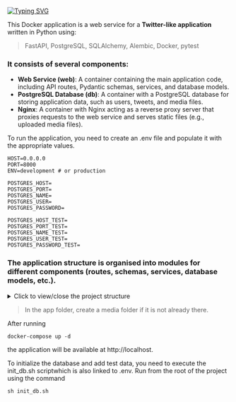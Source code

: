 

[![Typing SVG](https://readme-typing-svg.demolab.com?font=Fira+Code&pause=1000&color=004DF7&random=false&width=435&lines=Twitter-like+application)](https://git.io/typing-svg)

This Docker application is a web service for a **Twitter-like application** written in Python
using:
> FastAPI, PostgreSQL, SQLAlchemy, Alembic, Docker, pytest

### It consists of several components:

- **Web Service (web)**: A container containing the main application code, including API routes, Pydantic schemas, services, and database models.
- **PostgreSQL Database (db)**: A container with a PostgreSQL database for storing application data, such as users, tweets, and media files.
- **Nginx**: A container with Nginx acting as a reverse proxy server that proxies requests to the web service and serves static files (e.g., uploaded media files).

To run the application, you need to create an .env file and populate it with the appropriate values.
```
HOST=0.0.0.0
PORT=8000
ENV=development # or production

POSTGRES_HOST=
POSTGRES_PORT=
POSTGRES_NAME=
POSTGRES_USER=
POSTGRES_PASSWORD=

POSTGRES_HOST_TEST=
POSTGRES_PORT_TEST=
POSTGRES_NAME_TEST=
POSTGRES_USER_TEST=
POSTGRES_PASSWORD_TEST=
```

### The application structure is organised into modules for different components (routes, schemas, services, database models, etc.).

<details>
<summary>Click to view/close the project structure</summary><pre><code>
.
└── .env
└── .gitignore
└── 📁alembic
    └── env.py
    └── README
    └── script.py.mako
    └── 📁versions
└── alembic.ini
└── 📁app
    └── 📁api
        └── 📁routes
            └── media_routes.py
            └── tweet_routes.py
            └── user_routes.py
        └── 📁schemas
            └── media_schema.py
            └── result.py
            └── tweet_schema.py
            └── user_schema.py
            └── __init__.py
    └── 📁core
        └── config.py
        └── __init__.py
    └── 📁db
        └── database.py
        └── __init__.py
        └── 📁models
            └── media_model.py
            └── tweet_model.py
            └── user_model.py
            └── __init__.py
    └── main.py
    └── __init__.py
    └── 📁services
        └── media_service.py
        └── tweet_service.py
        └── user_service.py
        └── __init__.py
    └── 📁utils
        └── utils.py
        └── __init__.py
└── docker-compose.yml
└── Dockerfile
└── init_db.sh
└── nginx.conf
└── pytest.ini
└── README.md
└── requirements.txt
└── run.py
└── __init__.py
└── 📁static
    └── 📁css
    └── favicon.ico
    └── index.html
    └── 📁js
└── 📁tests
    └── conftest.py
    └── test_image.jpg
    └── test_media.py
    └── test_tweets.py
    └── test_users.py
    └── __init__.py
</code></pre>
</details>

> In the app folder, create a media folder if it is not already there.

After running 
```
docker-compose up -d
```
the application will be available at http://localhost.

To initialize the database and add test data, you need to execute the init_db.sh scriptwhich is also linked to .env.
Run from the root of the project using the command
```
sh init_db.sh
```